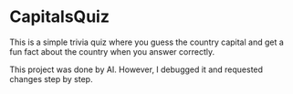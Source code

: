 # CapitalsQuiz
This is a simple trivia quiz where you guess the country capital and get a fun fact about the country when you answer correctly. 

This project was done by AI. However, I debugged it and requested changes step by step.
